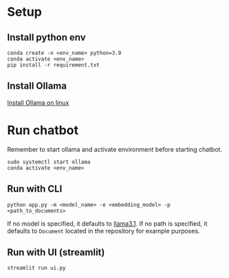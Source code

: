 # Setup
## Install python env
```
conda create -n <env_name> python=3.9
conda activate <env_name>
pip install -r requirement.txt
```

## Install Ollama
[Install Ollama on linux](https://github.com/ollama/ollama/blob/main/docs/linux.md)

# Run chatbot
Remember to start ollama and activate environment before starting chatbot.
```
sudo systemctl start ollama
conda activate <env_name>
```
## Run with CLI
```
python app.py -m <model_name> -e <embedding_model> -p <path_to_documents>
```
 If no model is specified, it defaults to [llama3.1](https://ollama.com/library/llama3.1). If no path is specified, it defaults to `Document` located in the repository for example purposes.
## Run with UI (streamlit)
```
streamlit run ui.py
```